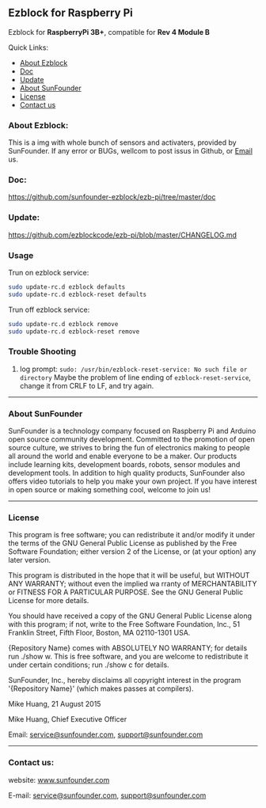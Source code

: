 ## Ezblock for Raspberry Pi
Ezblock for **RaspberryPi 3B+**, compatible for **Rev 4 Module B**

Quick Links:

 * [About Ezblock](#about_this_kit)
 * [Doc](#doc)
 * [Update](#update)
 * [About SunFounder](#about_sunfounder)
 * [License](#license)
 * [Contact us](#contact_us)

<a id="about_this_kit"></a>
### About Ezblock:
This is a img with whole bunch of sensors and activaters, provided by SunFounder. If any error or BUGs, wellcom to post issus in Github, or [Email](#contact_us) us.


<a id="doc"></a>
### Doc:
https://github.com/sunfounder-ezblock/ezb-pi/tree/master/doc


<a id="update"></a>
### Update:
https://github.com/ezblockcode/ezb-pi/blob/master/CHANGELOG.md


### Usage
Trun on ezblock service:
```bash
sudo update-rc.d ezblock defaults
sudo update-rc.d ezblock-reset defaults
```
Trun off ezblock service:
```bash
sudo update-rc.d ezblock remove
sudo update-rc.d ezblock-reset remove
```

### Trouble Shooting
1. log prompt: `sudo: /usr/bin/ezblock-reset-service: No such file or directory`
    Maybe the problem of line ending of `ezblock-reset-service`, change it from CRLF to LF, and try again.

----------------------------------------------
<a id="about_sunfounder"></a>
### About SunFounder
SunFounder is a technology company focused on Raspberry Pi and Arduino open source community development. Committed to the promotion of open source culture, we strives to bring the fun of electronics making to people all around the world and enable everyone to be a maker. Our products include learning kits, development boards, robots, sensor modules and development tools. In addition to high quality products, SunFounder also offers video tutorials to help you make your own project. If you have interest in open source or making something cool, welcome to join us!

----------------------------------------------
<a id="license"></a>
### License
This program is free software; you can redistribute it and/or modify it under the terms of the GNU General Public License as published by the Free Software Foundation; either version 2 of the License, or (at your option) any later version.

This program is distributed in the hope that it will be useful, but WITHOUT ANY WARRANTY; without even the implied wa rranty of MERCHANTABILITY or FITNESS FOR A PARTICULAR PURPOSE. See the GNU General Public License for more details.

You should have received a copy of the GNU General Public License along with this program; if not, write to the Free Software Foundation, Inc., 51 Franklin Street, Fifth Floor, Boston, MA 02110-1301 USA.

{Repository Name} comes with ABSOLUTELY NO WARRANTY; for details run ./show w. This is free software, and you are welcome to redistribute it under certain conditions; run ./show c for details.

SunFounder, Inc., hereby disclaims all copyright interest in the program '{Repository Name}' (which makes passes at compilers).

Mike Huang, 21 August 2015

Mike Huang, Chief Executive Officer

Email: service@sunfounder.com, support@sunfounder.com

----------------------------------------------
<a id="contact_us"></a>
### Contact us:
website:
    www.sunfounder.com

E-mail:
    service@sunfounder.com, support@sunfounder.com
